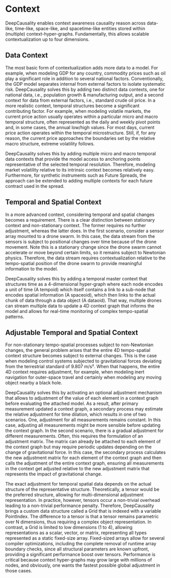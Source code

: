 # Context

DeepCausality enables context awareness causality reason across data-like, time-like, space-like, and spacetime-like
entities stored within (multiple) context-hyper-graphs. Fundamentally, this allows scalable contextualization up to four
dimensions.

## Data Context

The most basic form of contextualization adds more data to a model. For example, when modeling GDP for any country,
commodity prices such as oil play a significant role in addition to several national factors. Conventionally, the GDP
model separates internal from external factors to isolate systematic risk. DeepCausality solves this by adding two
distinct data contexts, one for national data, i.e., population growth & manufacturing output, and a second context for
data from external factors, i.e., standard crude oil price.
In a more realistic context, temporal structures become a significant contributing factor. For example, when modeling
volatile markets, the current price action usually operates within a particular micro and macro temporal structure,
often represented as the daily and weekly pivot points and, in some cases, the annual low/high values. For most days,
current price action operates within the temporal microstructure. Still, if, for any reason, the current price
approaches the boundaries set by the relative macro structure, extreme volatility follows.

DeepCausality solves this by adding multiple micro and macro temporal data contexts that provide the model access to
anchoring points representative of the selected temporal resolution. Therefore, modeling market volatility relative to
its intrinsic context becomes relatively easy. Furthermore, for synthetic instruments such as Future Spreads, the
approach can be extended to adding multiple contexts for each future contract used in the spread.

## Temporal and Spatial Context

In a more advanced context, considering temporal and spatial changes becomes a requirement. There is a clear distinction
between stationary context and non-stationary context. The former requires no further adjustment, whereas the latter
does. In the first scenario, consider a sensor array mounted to a drone swarm. In this case, the data stream from the
sensors is subject to positional changes over time because of the drone movement. Note this is a stationary change since
the drone swarm cannot accelerate or move beyond certain limits, so it remains subject to Newtonian physics. Therefore,
the data stream requires contextualization relative to the tempo-spatial position of the drone swarm to provide
meaningful information to the model.

DeepCausality solves this by adding a temporal master context that structures time as a 4-dimensional hyper-graph where
each node encodes a unit of time (A tempoid) which itself contains a link to a sub-node that encodes spatial 
information (A spaceoid), which then links to the actual chunk of data through a data object (A dataoid). 
That way, multiple drones can stream multiple data to update a 4D context graph that informs the model 
and allows for real-time monitoring of complex tempo-spatial patterns.

## Adjustable Temporal and Spatial Context

For non-stationary tempo-spatial processes subject to non-Newtonian changes, the general problem arises that the entire
4D tempo-spatial context structure becomes subject to external changes. This is the case when modeling control systems
subjected to gravitational forces deviating from the terrestrial standard of 9.807 m/s². When that happens, the entire
4D context requires adjustment, for example, when modeling inert navigation for outer-space travel and certainly when
modeling any moving object nearby a black hole.

DeepCausality solves this by activating an optional adjustment mechanism that allows to adjustment of the value of each
element in a context graph before evaluating the attached model. As a result, after primary measurement updated a
context graph, a secondary process may estimate the relative adjustment for time dilation, which results in one of two
scenarios. One, adjustment for all measurements remains constant. In this case, adjusting all measurements might be more
sensible before updating the context graph.
In the second scenario, there is a gradual adjustment for different measurements. Often, this requires the formulation
of an adjustment matrix. The matrix can already be attached to each element of the context graph but may require
periodic updates depending on the change of gravitational force. In this case, the secondary process calculates the new
adjustment matrix for each element of the context graph and then calls the adjustment of the entire context graph,
ensuring all measurements in the context get adjusted relative to the new adjustment matrix that represents the impact
of gravitational change.

The exact adjustment for temporal spatial data depends on the actual structure of the representative structure.
Theoretically, a tensor would be the preferred structure, allowing for multi-dimensional adjustment representation. In
practice, however, tensors occur a non-trivial overhead leading to a non-trivial performance penalty.
Therefore, DeepCausality brings a custom data structure called a Grid that is indexed with a variable PointIndex. The
difference to a tensor is that a tensor remains parametric over N dimensions, thus requiring a complex object
representation. In contrast, a Grid is limited to low dimensions (1 to 4), allowing representations as a scalar, vector,
or matrix, representing all types represented as a static fixed-size array. Fixed-sized arrays allow for several
compiler optimizations, including the complete removal of runtime array boundary checks, since all structural parameters
are known upfront, providing a significant performance boost over tensors. Performance is critical because context
hyper-graphs may grow large with millions of nodes, and obviously, one wants the fastest possible global adjustment in
those cases.

